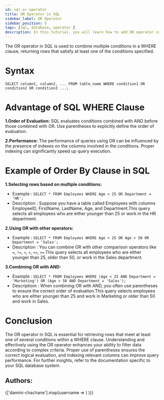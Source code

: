 ```yaml
---
id: sql-or-operator
title: OR Operator in SQL
sidebar_label: OR Operator
sidebar_position: 5
tags: [sql, database, operator ]
description: In this tutorial, you will learn how to add OR operator in the query to get desired output.
---
```


The OR operator in SQL is used to combine multiple conditions in a WHERE clause, returning rows that satisfy at least one of the conditions specified. 

# Syntax 
`SELECT column1, column2, ... FROM table_name WHERE condition1 OR condition2 OR condition3 ...;`

# Advantage of SQL WHERE Clause

**1.Order of Evaluation:**
SQL evaluates conditions combined with AND before those combined with OR. Use parentheses to explicitly define the order of evaluation.

**2.Performance:**
The performance of queries using OR can be influenced by the presence of indexes on the columns involved in the conditions. Proper indexing can significantly speed up query execution.

# Example of Order By Clause in SQL

**1.Selecting rows based on multiple conditions:**
- Example : `SELECT * FROM Employees WHERE Age < 25 OR Department = 'HR';`
- Description : Suppose you have a table called Employees with columns EmployeeID, FirstName, LastName, Age, and Department.This query selects all employees who are either younger than 25 or work in the HR department.

**2.Using OR with other operators:**
- Example : `SELECT * FROM Employees WHERE Age < 25 OR Age > 50 OR Department = 'Sales';`
- Description : You can combine OR with other comparison operators like `=`, `!=`, `<`, `>`, `<=`, `>=`.This query selects all employees who are either younger than 25, older than 50, or work in the Sales department.

**3.Combining OR with AND:**
- Example : `SELECT * FROM Employees WHERE (Age < 25 AND Department = 'Marketing') OR (Age > 50 AND Department = 'Sales');`
- Descriptiom : When combining OR with AND, you often use parentheses to ensure the correct order of evaluation.This query selects employees who are either younger than 25 and work in Marketing or older than 50 and work in Sales.

# Conclusion
The OR operator in SQL is essential for retrieving rows that meet at least one of several conditions within a WHERE clause. Understanding and effectively using the OR operator enhances your ability to filter data according to complex criteria. Proper use of parentheses ensures the correct logical evaluation, and indexing relevant columns can improve query performance. For further insights, refer to the documentation specific to your SQL database system.


## Authors:

<div style={{display: 'flex', flexWrap: 'wrap', justifyContent: 'space-between', gap: '10px'}}>
  {['damini-chachane'].map(username => (
    <Author key={username} username={username} />
  ))}
</div>
